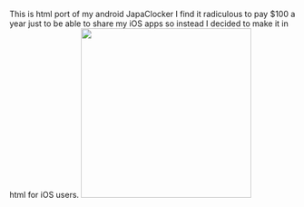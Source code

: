This is html port of my android JapaClocker 
I find it radiculous to pay $100 a year just to be able to share my iOS apps so instead I decided to make it in html for iOS users.
<img src="https://japaclocker.free.nf/sceenshot_light.jpeg" width=300>

